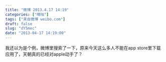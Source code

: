 ```yaml
---
title: "微博 2013.4.17 14:19"
categories: ["嘀咕"]
tags: ["来自微博 weibo.com"]
draft: false
slug: "dY5mec"
date: "2013-04-17 14:19:00"
---
```


<p>我还以为是个例，微博里搜索了一下，原来今天这么多人不能在app store里下载应用了，天朝真的已经对apple动手了？ ​​​​</p>
